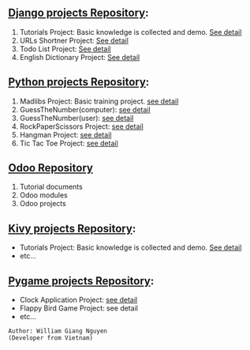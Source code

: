 ## [Django projects Repository](https://github.com/williamvietnam/python/tree/main/django):
1. Tutorials Project: Basic knowledge is collected and demo. [See detail](https://github.com/williamvietnam/python/tree/main/django/tutorials)
2. URLs Shortner Project: [See detail](https://github.com/williamvietnam/python/tree/main/django/urls_shortner_project)
3. Todo List Project: [See detail](https://github.com/williamvietnam/python/tree/main/django/todo_list_project)
4. English Dictionary Project: [See detail](https://github.com/williamvietnam/python/tree/main/django/EnglishDictionaryProject)

## [Python projects Repository](https://github.com/williamvietnam/python/tree/main/python-core):
1. Madlibs Project: Basic training project. [see detail](https://github.com/williamvietnam/python/tree/main/python-core/Madlibs)
2. GuessTheNumber(computer): [see detail](https://github.com/williamvietnam/python/tree/main/python-core/GuessTheNumber(computer))
3. GuessTheNumber(user): [see detail](https://github.com/williamvietnam/python/tree/main/python-core/GuessTheNumber(user))
4. RockPaperScissors Project: [see detail](https://github.com/williamvietnam/python/tree/main/python-core/RockPaperScissors)
5. Hangman Project: [see detail](https://github.com/williamvietnam/python/tree/main/python-core/Hangman)
6. Tic Tac Toe Project: [see detail](https://github.com/williamvietnam/python/tree/main/python-core/TicTacToe)

## [Odoo Repository]()
1. Tutorial documents
2. Odoo modules
3. Odoo projects

## [Kivy projects Repository](https://github.com/williamvietnam/python/tree/main/kivy):
- Tutorials Project: Basic knowledge is collected and demo. [See detail](https://github.com/williamvietnam/python/tree/main/kivy/tutorials)
- etc...

## [Pygame projects Repository](https://github.com/williamvietnam/python/tree/main/pygame):
- Clock Application Project: [see detail](https://github.com/williamvietnam/python/tree/main/pygame/clock)
- Flappy Bird Game Project: see detail
- etc...

````
Author: William Giang Nguyen
(Developer from Vietnam)